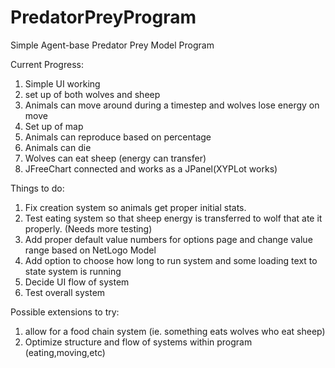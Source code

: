 # PredatorPreyProgram
Simple Agent-base Predator Prey Model Program

Current Progress:
1. Simple UI working
2. set up of both wolves and sheep
3. Animals can move around during a timestep and wolves lose energy on move
4. Set up of map
5. Animals can reproduce based on percentage
6. Animals can die
7. Wolves can eat sheep (energy can transfer)
8. JFreeChart connected and works as a JPanel(XYPLot works)

Things to do:
1. Fix creation system so animals get proper initial stats.
2. Test eating system so that sheep energy is transferred to wolf that ate it properly. (Needs more testing)
3. Add proper default value numbers for options page and change value range based on NetLogo Model
4. Add option to choose how long to run system and some loading text to state system is running
5. Decide UI flow of system 
6. Test overall system

Possible extensions to try:
1. allow for a food chain system (ie. something eats wolves who eat sheep)
2. Optimize structure and flow of systems within program (eating,moving,etc)
